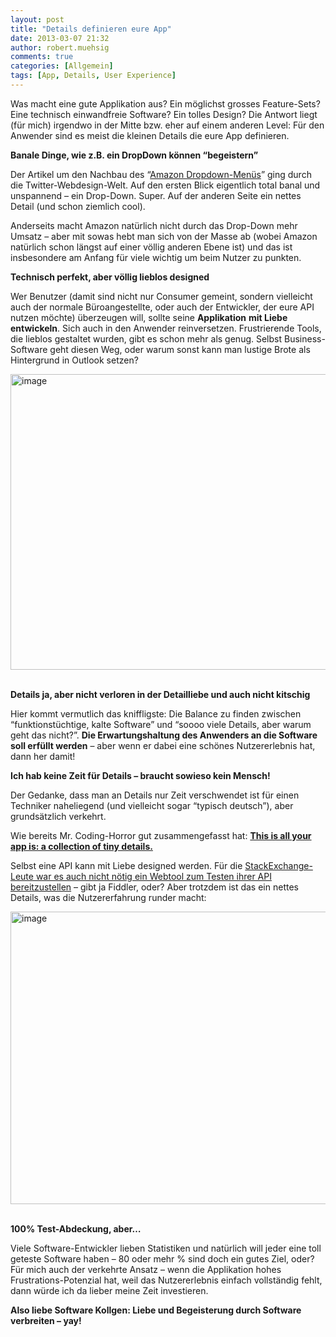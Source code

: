 ```yaml
---
layout: post
title: "Details definieren eure App"
date: 2013-03-07 21:32
author: robert.muehsig
comments: true
categories: [Allgemein]
tags: [App, Details, User Experience]
---
```

<p>Was macht eine gute Applikation aus? Ein möglichst grosses Feature-Sets? Eine technisch einwandfreie Software? Ein tolles Design? Die Antwort liegt (für mich) irgendwo in der Mitte bzw. eher auf einem anderen Level: Für den Anwender sind es meist die kleinen Details die eure App definieren.&nbsp; </p> <p><strong>Banale Dinge, wie z.B. ein DropDown können “begeistern”</strong></p> <p>Der Artikel um den Nachbau des “<a href="http://bjk5.com/post/44698559168/breaking-down-amazons-mega-dropdown">Amazon Dropdown-Menüs</a>” ging durch die Twitter-Webdesign-Welt. Auf den ersten Blick eigentlich total banal und unspannend – ein Drop-Down. Super. Auf der anderen Seite ein nettes Detail (und schon ziemlich cool).</p> <p>Anderseits macht Amazon natürlich nicht durch das Drop-Down mehr Umsatz – aber mit sowas hebt man sich von der Masse ab (wobei Amazon natürlich schon längst auf einer völlig anderen Ebene ist) und das ist insbesondere am Anfang für viele wichtig um beim Nutzer zu punkten.</p> <p><strong>Technisch perfekt, aber völlig lieblos designed</strong></p> <p>Wer Benutzer (damit sind nicht nur Consumer gemeint, sondern vielleicht auch der normale Büroangestellte, oder auch der Entwickler, der eure API nutzen möchte) überzeugen will, sollte seine <strong>Applikation</strong> <strong>mit Liebe entwickeln</strong>. Sich auch in den Anwender reinversetzen. Frustrierende Tools, die lieblos gestaltet wurden, gibt es schon mehr als genug. Selbst Business-Software geht diesen Weg, oder warum sonst kann man lustige Brote als Hintergrund in Outlook setzen?</p> <p><a href="{{BASE_PATH}}/assets/wp-images/image1781.png"><img title="image" style="border-top: 0px; border-right: 0px; border-bottom: 0px; border-left: 0px; display: inline" border="0" alt="image" src="{{BASE_PATH}}/assets/wp-images/image_thumb935.png" width="583" height="473"></a>&nbsp; </p> <p><strong>Details ja, aber nicht verloren in der Detailliebe und auch nicht kitschig</strong></p> <p>Hier kommt vermutlich das kniffligste: Die Balance zu finden zwischen “funktionstüchtige, kalte Software” und “soooo viele Details, aber warum geht das nicht?”. <strong>Die Erwartungshaltung des Anwenders an die Software soll erfüllt werden</strong> – aber wenn er dabei eine schönes Nutzererlebnis hat, dann her damit!</p> <p><strong>Ich hab keine Zeit für Details – braucht sowieso kein Mensch! </strong></p> <p>Der Gedanke, dass man an Details nur Zeit verschwendet ist für einen Techniker naheliegend (und vielleicht sogar “typisch deutsch”), aber grundsätzlich verkehrt.</p> <p>Wie bereits Mr. Coding-Horror gut zusammengefasst hat: <a href="http://www.codinghorror.com/blog/2012/05/this-is-all-your-app-is-a-collection-of-tiny-details.html"><strong>This is all your app is: a collection of tiny details.</strong></a></p> <p>Selbst eine API kann mit Liebe designed werden. Für die <a href="http://api.stackexchange.com/docs/tags-by-name#order=desc&amp;sort=popular&amp;tags=RavenDb&amp;filter=default&amp;site=stackoverflow&amp;run=true">StackExchange-Leute war es auch nicht nötig ein Webtool zum Testen ihrer API bereitzustellen</a> – gibt ja Fiddler, oder? Aber trotzdem ist das ein nettes Details, was die Nutzererfahrung runder macht:</p> <p><a href="{{BASE_PATH}}/assets/wp-images/image1782.png"><img title="image" style="border-top: 0px; border-right: 0px; border-bottom: 0px; border-left: 0px; display: inline" border="0" alt="image" src="{{BASE_PATH}}/assets/wp-images/image_thumb936.png" width="603" height="468"></a>&nbsp;</p> <p><strong>100% Test-Abdeckung, aber…</strong></p> <p>Viele Software-Entwickler lieben Statistiken und natürlich will jeder eine toll geteste Software haben – 80 oder mehr % sind doch ein gutes Ziel, oder? Für mich auch der verkehrte Ansatz – wenn die Applikation hohes Frustrations-Potenzial hat, weil das Nutzererlebnis einfach vollständig fehlt, dann würde ich da lieber meine Zeit investieren. </p> <p><strong>Also liebe Software Kollgen: Liebe und Begeisterung durch Software verbreiten – yay!</strong></p>
